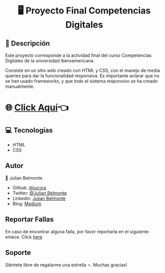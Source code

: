 <h1 align="center">🖥️ Proyecto Final Competencias Digitales</h1>

## :pencil: Descripción

Este proyecto corresponde a la actividad final del curso Competencias Digitales de la universidad Iberoamericana.

Consiste en un sitio web creado con HTML y CSS, con el manejo de media queries para dar la funcionalidad responsiva. Es importante aclarar que no se han usado frameworks,
y que todo el sistema responsivo se ha creado manualmente.

# :globe_with_meridians: [Click Aquí](https://raw.githack.com/jucora/competencias_digitales/main/index.html):point_left:

## :computer: Tecnologías

- HTML
- CSS

## Autor

:man: Julian Belmonte

- Github: [@jucora](https://github.com/jucora)
- Twitter: [@Julian Belmonte](twitter.com/JulianBelmonte)
- Linkedin: [Julian Belmonte](linkedin.com/in/julianbel)
- Blog: [Medium](https://medium.com/@artjulius)

## Reportar Fallas

En caso de encontrar algúna falla, por favor reportarla en el siguiente enlace. Click [here](https://github.com/jucora/competencias_digitales/issues)

## Soporte

Siéntete libre de regalarme una estrella :star:. Muchas gracias!
